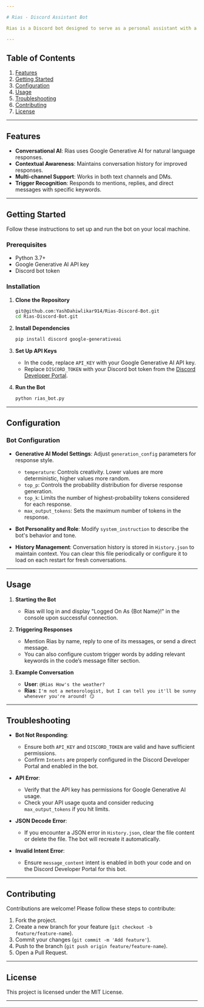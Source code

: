 ```yaml
---

# Rias - Discord Assistant Bot

Rias is a Discord bot designed to serve as a personal assistant with a unique personality, responding to users using conversational AI generated by Google’s Generative AI API. Rias maintains conversation history to provide contextually relevant responses and can be configured for different conversational styles and roles.

---
```


## Table of Contents
1. [Features](#features)
2. [Getting Started](#getting-started)
3. [Configuration](#configuration)
4. [Usage](#usage)
5. [Troubleshooting](#troubleshooting)
6. [Contributing](#contributing)
7. [License](#license)

---

## Features
- **Conversational AI**: Rias uses Google Generative AI for natural language responses.
- **Contextual Awareness**: Maintains conversation history for improved responses.
- **Multi-channel Support**: Works in both text channels and DMs.
- **Trigger Recognition**: Responds to mentions, replies, and direct messages with specific keywords.

---

## Getting Started

Follow these instructions to set up and run the bot on your local machine.

### Prerequisites

- Python 3.7+
- Google Generative AI API key
- Discord bot token

### Installation

1. **Clone the Repository**
   ```bash
   git@github.com:YashDahiwlikar914/Rias-Discord-Bot.git
   cd Rias-Discord-Bot.git
   ```

2. **Install Dependencies**
   ```bash
   pip install discord google-generativeai
   ```

3. **Set Up API Keys**
   - In the code, replace `API_KEY` with your Google Generative AI API key.
   - Replace `DISCORD_TOKEN` with your Discord bot token from the [Discord Developer Portal](https://discord.com/developers/applications).

4. **Run the Bot**
   ```bash
   python rias_bot.py
   ```

---

## Configuration

### Bot Configuration

- **Generative AI Model Settings**: Adjust `generation_config` parameters for response style.
  - `temperature`: Controls creativity. Lower values are more deterministic, higher values more random.
  - `top_p`: Controls the probability distribution for diverse response generation.
  - `top_k`: Limits the number of highest-probability tokens considered for each response.
  - `max_output_tokens`: Sets the maximum number of tokens in the response.

- **Bot Personality and Role**: Modify `system_instruction` to describe the bot's behavior and tone.
  
- **History Management**: Conversation history is stored in `History.json` to maintain context. You can clear this file periodically or configure it to load on each restart for fresh conversations.

---

## Usage

1. **Starting the Bot**
   - Rias will log in and display "Logged On As {Bot Name}!" in the console upon successful connection.
   
2. **Triggering Responses**
   - Mention Rias by name, reply to one of its messages, or send a direct message.
   - You can also configure custom trigger words by adding relevant keywords in the code’s message filter section.

3. **Example Conversation**
   - **User**: `@Rias How's the weather?`
   - **Rias**: `I'm not a meteorologist, but I can tell you it'll be sunny whenever you're around! 😏`

---

## Troubleshooting

- **Bot Not Responding**: 
   - Ensure both `API_KEY` and `DISCORD_TOKEN` are valid and have sufficient permissions.
   - Confirm `Intents` are properly configured in the Discord Developer Portal and enabled in the bot.

- **API Error**:
   - Verify that the API key has permissions for Google Generative AI usage.
   - Check your API usage quota and consider reducing `max_output_tokens` if you hit limits.

- **JSON Decode Error**:
   - If you encounter a JSON error in `History.json`, clear the file content or delete the file. The bot will recreate it automatically.

- **Invalid Intent Error**:
   - Ensure `message_content` intent is enabled in both your code and on the Discord Developer Portal for this bot.

---

## Contributing

Contributions are welcome! Please follow these steps to contribute:

1. Fork the project.
2. Create a new branch for your feature (`git checkout -b feature/feature-name`).
3. Commit your changes (`git commit -m 'Add feature'`).
4. Push to the branch (`git push origin feature/feature-name`).
5. Open a Pull Request.

---

## License

This project is licensed under the MIT License.

---
